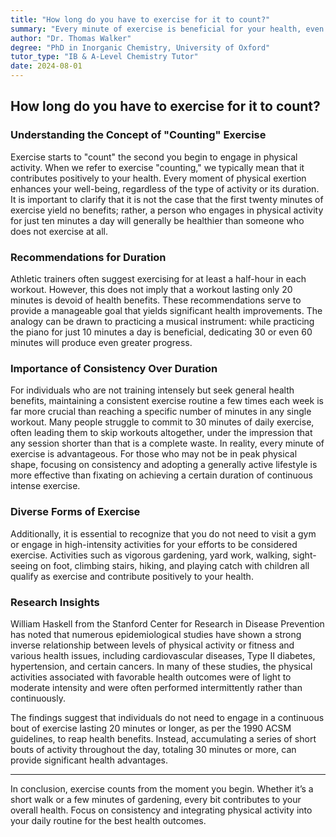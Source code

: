 ```yaml
---
title: "How long do you have to exercise for it to count?"
summary: "Every minute of exercise is beneficial for your health, even if it's just a few minutes a day. Consistent exercise is key, not just reaching a certain time goal. Activities like gardening and yard work count too!"
author: "Dr. Thomas Walker"
degree: "PhD in Inorganic Chemistry, University of Oxford"
tutor_type: "IB & A-Level Chemistry Tutor"
date: 2024-08-01
---
```


## How long do you have to exercise for it to count?

### Understanding the Concept of "Counting" Exercise

Exercise starts to "count" the second you begin to engage in physical activity. When we refer to exercise "counting," we typically mean that it contributes positively to your health. Every moment of physical exertion enhances your well-being, regardless of the type of activity or its duration. It is important to clarify that it is not the case that the first twenty minutes of exercise yield no benefits; rather, a person who engages in physical activity for just ten minutes a day will generally be healthier than someone who does not exercise at all.

### Recommendations for Duration

Athletic trainers often suggest exercising for at least a half-hour in each workout. However, this does not imply that a workout lasting only $20$ minutes is devoid of health benefits. These recommendations serve to provide a manageable goal that yields significant health improvements. The analogy can be drawn to practicing a musical instrument: while practicing the piano for just $10$ minutes a day is beneficial, dedicating $30$ or even $60$ minutes will produce even greater progress.

### Importance of Consistency Over Duration

For individuals who are not training intensely but seek general health benefits, maintaining a consistent exercise routine a few times each week is far more crucial than reaching a specific number of minutes in any single workout. Many people struggle to commit to $30$ minutes of daily exercise, often leading them to skip workouts altogether, under the impression that any session shorter than that is a complete waste. In reality, every minute of exercise is advantageous. For those who may not be in peak physical shape, focusing on consistency and adopting a generally active lifestyle is more effective than fixating on achieving a certain duration of continuous intense exercise.

### Diverse Forms of Exercise

Additionally, it is essential to recognize that you do not need to visit a gym or engage in high-intensity activities for your efforts to be considered exercise. Activities such as vigorous gardening, yard work, walking, sight-seeing on foot, climbing stairs, hiking, and playing catch with children all qualify as exercise and contribute positively to your health. 

### Research Insights

William Haskell from the Stanford Center for Research in Disease Prevention has noted that numerous epidemiological studies have shown a strong inverse relationship between levels of physical activity or fitness and various health issues, including cardiovascular diseases, Type II diabetes, hypertension, and certain cancers. In many of these studies, the physical activities associated with favorable health outcomes were of light to moderate intensity and were often performed intermittently rather than continuously. 

The findings suggest that individuals do not need to engage in a continuous bout of exercise lasting $20$ minutes or longer, as per the $1990$ ACSM guidelines, to reap health benefits. Instead, accumulating a series of short bouts of activity throughout the day, totaling $30$ minutes or more, can provide significant health advantages.

---

In conclusion, exercise counts from the moment you begin. Whether it’s a short walk or a few minutes of gardening, every bit contributes to your overall health. Focus on consistency and integrating physical activity into your daily routine for the best health outcomes.
    
